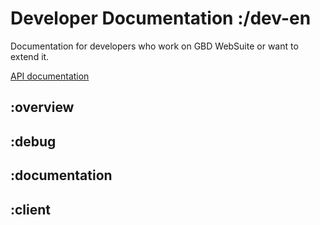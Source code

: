 # Developer Documentation :/dev-en

Documentation for developers who work on GBD WebSuite or want to extend it. 

[API documentation](/doc/8.1/api/index.html)

## :overview

## :debug

## :documentation

## :client
